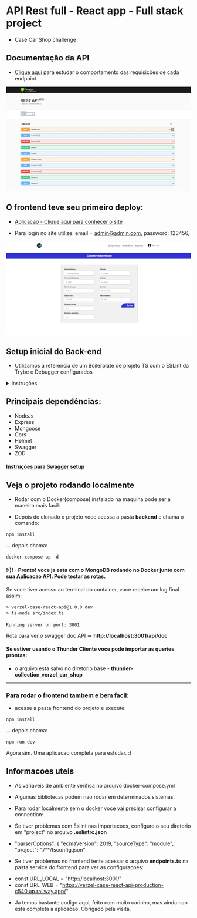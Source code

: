 # API Rest full - React app - Full stack project
* Case Car Shop challenge

## Documentação da API

* [Clique aqui](https://verzel-case-react-api-production-c540.up.railway.app/api/doc/) para estudar o comportamento das requisições de cada endpoint

![Screenshot](https://github.com/ogoiddev/verzel-case-react-api/blob/api-dev/backend/public/Screenshot%202022-11-02%20014634.jpg?raw=true)


## O frontend teve seu primeiro deploy:

* [Aplicacao - Clique aqui para conhecer o site](https://ogoiddev-verzel.vercel.app/)


* Para login no site utilize:
  email = admin@admin.com,
  password: 123456,


![Tela de cadastro de venda](https://github.com/ogoiddev/verzel-case-react-api/blob/main/frontend/public/Screenshot%202022-11-04%20045348.jpg?raw=true)


## Setup inicial do Back-end

* Utilizamos a referencia de um Boilerplate de projeto TS com o ESLint da Trybe e Debugger configurados
<details><summary>Instruções</summary>
<p>


Boilerplate de projeto TS
Sumário
Passo a passo
Usando o debugger
Este projeto é uma demonstração de como iniciar um projeto com typescript com o ESLint da Trybe e Debugger configurados.

Passo a Passo
Setup

Iniciar o projeto npm init -y

Instalar npm i -D typescript ts-node @types/node

Iniciar o tsconfig.json com npx tsc --init

Crie o arquivo inicial

mkdir src && touch src/index.ts
Criar o script start

No package.json, na chave scripts, adicione "start": "ts-node src/index.ts"
Copiar dependências do eslint na chave devDependencies do package.json

```ruby
"eslint": "^7.32.0",
"eslint-config-airbnb-base": "^15.0.0",
"eslint-config-airbnb-typescript": "^15.0.0",
"eslint-plugin-editorconfig": "^3.2.0",
"eslint-plugin-import": "^2.25.3",
"eslint-plugin-mocha": "^9.0.0",
"eslint-plugin-sonarjs": "^0.10.0"
```

Executar npm i para instalar as dependências copiadas

Criar o arquivo .eslintrc.json com o seguinte conteúdo:

```ruby
{
  "root": true,
  "env": {
      "browser": false,
      "node": true,
      "es2021": true,
      "jest": true
  },
  "extends": [
      "plugin:@typescript-eslint/recommended",
      "airbnb-base",
      "plugin:editorconfig/noconflict",
      "plugin:mocha/recommended",
      "airbnb-typescript/base"
  ],
  "parser": "@typescript-eslint/parser",
  "parserOptions": {
      "ecmaVersion": 2019,
      "sourceType": "module",
      "project": "./tsconfig.json"
  },
  "plugins": [
      "@typescript-eslint",
      "sonarjs",
      "editorconfig",
      "mocha"
  ],
  "rules": {
      "no-underscore-dangle": "off",
      "lines-between-class-members": ["error", "always", { "exceptAfterSingleLine": true }],
      "@typescript-eslint/lines-between-class-members": ["error", "always", { "exceptAfterSingleLine": true }],
      "no-console": "off",
      "camelcase": "warn",
      "arrow-parens": [
          2,
          "always"
      ],
      "quotes": [
          2,
          "single"
      ],
      "implicit-arrow-linebreak": "off",
      "consistent-return": "off",
      "no-unused-vars": [
          "error",
          {
              "argsIgnorePattern": "^_",
              "ignoreRestSiblings": true
          }
      ],
      "object-curly-newline": "off",
      "max-params": [
          "error",
          4
      ],
      "max-lines": [
          "error",
          250
      ],
      "max-lines-per-function": [
          "error",
          {
              "max": 20,
              "skipBlankLines": true,
              "skipComments": true
          }
      ],
      "max-len": [
          "error",
          {
              "code": 100
          },
          {
              "ignoreComments": true
          }
      ],
      "complexity": [
          "error",
          5
      ],
      "import/no-extraneous-dependencies": [
          "off"
      ],
      "sonarjs/cognitive-complexity": [
          "error",
          5
      ],
      "sonarjs/no-one-iteration-loop": [
          "error"
      ],
      "sonarjs/no-identical-expressions": [
          "error"
      ],
      "sonarjs/no-use-of-empty-return-value": [
          "error"
      ],
      "sonarjs/no-extra-arguments": [
          "error"
      ],
      "sonarjs/no-identical-conditions": [
          "error"
      ],
      "sonarjs/no-collapsible-if": [
          "error"
      ],
      "sonarjs/no-collection-size-mischeck": [
          "error"
      ],
      "sonarjs/no-duplicate-string": [
          "error"
      ],
      "sonarjs/no-duplicated-branches": [
          "error"
      ],
      "sonarjs/no-identical-functions": [
          "error"
      ],
      "sonarjs/no-redundant-boolean": [
          "error"
      ],
      "sonarjs/no-unused-collection": [
          "error"
      ],
      "sonarjs/no-useless-catch": [
          "error"
      ],
      "sonarjs/prefer-object-literal": [
          "error"
      ],
      "sonarjs/prefer-single-boolean-return": [
          "error"
      ],
      "sonarjs/no-inverted-boolean-check": [
          "error"
      ]
  }
}
```

Usando o debugger
Primeiramente lembre-se de colocar o breakpoint aonde você quer pausar o código

Ativando breakpoint

Para iniciar o debugger, basta clicar em Depurar acima da chave scripts.

Depurar no package.json

Depois escolher o script que você quer depurar.

Nesse caso provavelmente será o start

Escolher script

</p>
</details>

## Principais dependências:

* NodeJs
* Express
* Mongoose
* Cors
* Helmet
* Swagger
* ZOD

#### [Instruções para Swagger setup](https://dev.to/luizcalaca/autogenerated-documentation-api-with-openapi-and-swagger-for-nodejs-and-express-31g9)


## Veja o projeto rodando localmente

* Rodar com o Docker(compose) instalado na maquina pode ser a maneira mais facil:

- Depois de clonado o projeto voce acessa a pasta **backend** e chama o comando:
```
npm install
```
... depois chama:
```
docker compose up -d
```
#### !:)! - Pronto! voce ja esta com o MongoDB rodando no Docker junto com sua Aplicacao API. Pode testar as rotas.



Se voce tiver acesso ao terminal do container, voce recebe um log final assim:
```
> verzel-case-react-api@1.0.0 dev
> ts-node src/index.ts

Running server on port: 3001
```
Rota para ver o swagger doc API => **http://localhost:3001/api/doc**

#### Se estiver usando o Thunder Cliente voce pode importar as queries prontas:

* o arquivo esta salvo no diretorio base - **thunder-collection_verzel_car_shop**

--------------------------------------------------------------------

### Para rodar o frontend tambem e bem facil:
* acesse a pasta frontend do projeto e execute:
```
npm install
```
... depois chama:
```
npm run dev
```

Agora sim. Uma aplicacao completa para estudar. :)

## Informacoes uteis

* As variaveis de ambiente verifica no arquivo docker-compose.yml
* Algumas bibliotecas podem nao rodar em determinados sistemas.

* Para rodar localmente sem o docker voce vai precisar configurar a connection:

* Se tiver problemas com Eslint nas importacoes, configure o seu diretorio em "project" no arquivo **.eslintrc.json**

- "parserOptions": {
      "ecmaVersion": 2019,
      "sourceType": "module",
      "project": "./**/tsconfig.json"

* Se tiver problemas no frontend tente acessar o arquivo **endpoints.ts** na pasta service do frontend para ver as configuracoes:
- const URL_LOCAL = "http://localhost:3001/"
- const URL_WEB = "https://verzel-case-react-api-production-c540.up.railway.app/"

* Ja temos bastante codigo aqui, feito com muito carinho, mas ainda nao esta completa a aplicacao. Obrigado pela visita.
